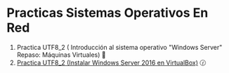 # Practicas Sistemas Operativos En Red

1. Practica UTF8_2 ( Introducción al sistema operativo "Windows Server" Repaso: Máquinas Virtuales) :black_square_button:
2. [Practica UTF8_2 (Instalar Windows Server 2016 en VirtualBox)](./UT8_2) :clock130: